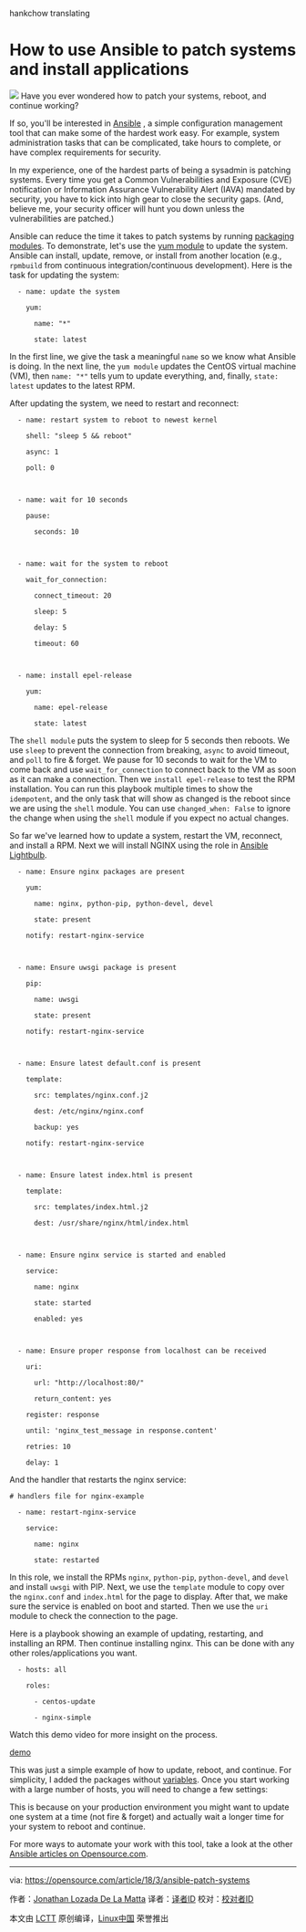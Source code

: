 hankchow translating

How to use Ansible to patch systems and install applications
======

![](https://opensource.com/sites/default/files/styles/image-full-size/public/lead-images/tools_osyearbook2016_sysadmin_cc.png?itok=Y1AHCKI4)
Have you ever wondered how to patch your systems, reboot, and continue working?

If so, you'll be interested in [Ansible][1] , a simple configuration management tool that can make some of the hardest work easy. For example, system administration tasks that can be complicated, take hours to complete, or have complex requirements for security.

In my experience, one of the hardest parts of being a sysadmin is patching systems. Every time you get a Common Vulnerabilities and Exposure (CVE) notification or Information Assurance Vulnerability Alert (IAVA) mandated by security, you have to kick into high gear to close the security gaps. (And, believe me, your security officer will hunt you down unless the vulnerabilities are patched.)

Ansible can reduce the time it takes to patch systems by running [packaging modules][2]. To demonstrate, let's use the [yum module][3] to update the system. Ansible can install, update, remove, or install from another location (e.g., `rpmbuild` from continuous integration/continuous development). Here is the task for updating the system:
```
  - name: update the system

    yum:

      name: "*"

      state: latest

```

In the first line, we give the task a meaningful `name` so we know what Ansible is doing. In the next line, the `yum module` updates the CentOS virtual machine (VM), then `name: "*"` tells yum to update everything, and, finally, `state: latest` updates to the latest RPM.

After updating the system, we need to restart and reconnect:
```
  - name: restart system to reboot to newest kernel

    shell: "sleep 5 && reboot"

    async: 1

    poll: 0



  - name: wait for 10 seconds

    pause:

      seconds: 10



  - name: wait for the system to reboot

    wait_for_connection:

      connect_timeout: 20

      sleep: 5

      delay: 5

      timeout: 60



  - name: install epel-release

    yum:

      name: epel-release

      state: latest

```

The `shell module` puts the system to sleep for 5 seconds then reboots. We use `sleep` to prevent the connection from breaking, `async` to avoid timeout, and `poll` to fire & forget. We pause for 10 seconds to wait for the VM to come back and use `wait_for_connection` to connect back to the VM as soon as it can make a connection. Then we `install epel-release` to test the RPM installation. You can run this playbook multiple times to show the `idempotent`, and the only task that will show as changed is the reboot since we are using the `shell` module. You can use `changed_when: False` to ignore the change when using the `shell` module if you expect no actual changes.

So far we've learned how to update a system, restart the VM, reconnect, and install a RPM. Next we will install NGINX using the role in [Ansible Lightbulb][4].
```
  - name: Ensure nginx packages are present

    yum:

      name: nginx, python-pip, python-devel, devel

      state: present

    notify: restart-nginx-service



  - name: Ensure uwsgi package is present

    pip:

      name: uwsgi

      state: present

    notify: restart-nginx-service



  - name: Ensure latest default.conf is present

    template:

      src: templates/nginx.conf.j2

      dest: /etc/nginx/nginx.conf

      backup: yes

    notify: restart-nginx-service



  - name: Ensure latest index.html is present

    template:

      src: templates/index.html.j2

      dest: /usr/share/nginx/html/index.html



  - name: Ensure nginx service is started and enabled

    service:

      name: nginx

      state: started

      enabled: yes



  - name: Ensure proper response from localhost can be received

    uri:

      url: "http://localhost:80/"

      return_content: yes

    register: response

    until: 'nginx_test_message in response.content'

    retries: 10

    delay: 1

```

And the handler that restarts the nginx service:
```
# handlers file for nginx-example

  - name: restart-nginx-service

    service:

      name: nginx

      state: restarted

```

In this role, we install the RPMs `nginx`, `python-pip`, `python-devel`, and `devel` and install `uwsgi` with PIP. Next, we use the `template` module to copy over the `nginx.conf` and `index.html` for the page to display. After that, we make sure the service is enabled on boot and started. Then we use the `uri` module to check the connection to the page.

Here is a playbook showing an example of updating, restarting, and installing an RPM. Then continue installing nginx. This can be done with any other roles/applications you want.
```
  - hosts: all

    roles:

      - centos-update

      - nginx-simple

```

Watch this demo video for more insight on the process.

[demo](https://asciinema.org/a/166437/embed?)

This was just a simple example of how to update, reboot, and continue. For simplicity, I added the packages without [variables][5]. Once you start working with a large number of hosts, you will need to change a few settings:

This is because on your production environment you might want to update one system at a time (not fire & forget) and actually wait a longer time for your system to reboot and continue.

For more ways to automate your work with this tool, take a look at the other [Ansible articles on Opensource.com][6].

--------------------------------------------------------------------------------

via: https://opensource.com/article/18/3/ansible-patch-systems

作者：[Jonathan Lozada De La Matta][a]
译者：[译者ID](https://github.com/译者ID)
校对：[校对者ID](https://github.com/校对者ID)

本文由 [LCTT](https://github.com/LCTT/TranslateProject) 原创编译，[Linux中国](https://linux.cn/) 荣誉推出

[a]:https://opensource.com/users/jlozadad
[1]:https://www.ansible.com/overview/how-ansible-works
[2]:https://docs.ansible.com/ansible/latest/list_of_packaging_modules.html
[3]:https://docs.ansible.com/ansible/latest/yum_module.html
[4]:https://github.com/ansible/lightbulb/tree/master/examples/nginx-role
[5]:https://docs.ansible.com/ansible/latest/playbooks_variables.html
[6]:https://opensource.com/tags/ansible
